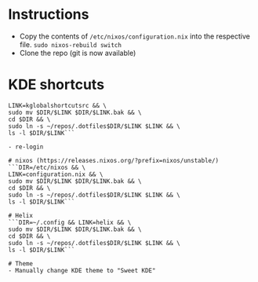# Instructions
- Copy the contents of `/etc/nixos/configuration.nix` into the respective file.
```sudo nixos-rebuild switch```
- Clone the repo (git is now available)

# KDE shortcuts
```DIR=~/.config && \
LINK=kglobalshortcutsrc && \
sudo mv $DIR/$LINK $DIR/$LINK.bak && \
cd $DIR && \
sudo ln -s ~/repos/.dotfiles$DIR/$LINK $LINK && \
ls -l $DIR/$LINK```

- re-login

# nixos (https://releases.nixos.org/?prefix=nixos/unstable/)
```DIR=/etc/nixos && \
LINK=configuration.nix && \
sudo mv $DIR/$LINK $DIR/$LINK.bak && \
cd $DIR && \
sudo ln -s ~/repos/.dotfiles$DIR/$LINK $LINK && \
ls -l $DIR/$LINK```

# Helix
```DIR=~/.config && LINK=helix && \
sudo mv $DIR/$LINK $DIR/$LINK.bak && \
cd $DIR && \
sudo ln -s ~/repos/.dotfiles$DIR/$LINK $LINK && \
ls -l $DIR/$LINK```

# Theme
- Manually change KDE theme to "Sweet KDE"

